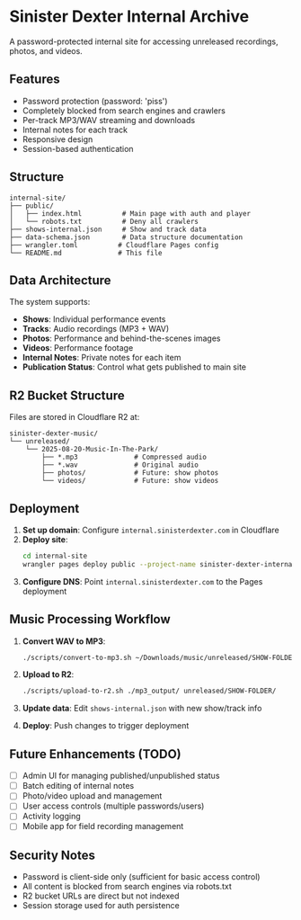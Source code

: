 # Sinister Dexter Internal Archive

A password-protected internal site for accessing unreleased recordings, photos, and videos.

## Features

- Password protection (password: 'piss')
- Completely blocked from search engines and crawlers
- Per-track MP3/WAV streaming and downloads
- Internal notes for each track
- Responsive design
- Session-based authentication

## Structure

```
internal-site/
├── public/
│   ├── index.html          # Main page with auth and player
│   └── robots.txt          # Deny all crawlers
├── shows-internal.json     # Show and track data
├── data-schema.json        # Data structure documentation
├── wrangler.toml          # Cloudflare Pages config
└── README.md              # This file
```

## Data Architecture

The system supports:
- **Shows**: Individual performance events
- **Tracks**: Audio recordings (MP3 + WAV)
- **Photos**: Performance and behind-the-scenes images
- **Videos**: Performance footage
- **Internal Notes**: Private notes for each item
- **Publication Status**: Control what gets published to main site

## R2 Bucket Structure

Files are stored in Cloudflare R2 at:
```
sinister-dexter-music/
└── unreleased/
    └── 2025-08-20-Music-In-The-Park/
        ├── *.mp3              # Compressed audio
        ├── *.wav              # Original audio
        ├── photos/            # Future: show photos
        └── videos/            # Future: show videos
```

## Deployment

1. **Set up domain**: Configure `internal.sinisterdexter.com` in Cloudflare
2. **Deploy site**: 
   ```bash
   cd internal-site
   wrangler pages deploy public --project-name sinister-dexter-internal
   ```
3. **Configure DNS**: Point `internal.sinisterdexter.com` to the Pages deployment

## Music Processing Workflow

1. **Convert WAV to MP3**: 
   ```bash
   ./scripts/convert-to-mp3.sh ~/Downloads/music/unreleased/SHOW-FOLDER/ ./mp3_output/
   ```

2. **Upload to R2**:
   ```bash
   ./scripts/upload-to-r2.sh ./mp3_output/ unreleased/SHOW-FOLDER/
   ```

3. **Update data**: Edit `shows-internal.json` with new show/track info

4. **Deploy**: Push changes to trigger deployment

## Future Enhancements (TODO)

- [ ] Admin UI for managing published/unpublished status
- [ ] Batch editing of internal notes
- [ ] Photo/video upload and management
- [ ] User access controls (multiple passwords/users)
- [ ] Activity logging
- [ ] Mobile app for field recording management

## Security Notes

- Password is client-side only (sufficient for basic access control)
- All content is blocked from search engines via robots.txt
- R2 bucket URLs are direct but not indexed
- Session storage used for auth persistence